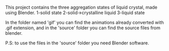 This project contains the three aggregation states of liquid crystal, made using Blender.
1-solid state
2-solid->crystalline liquid
3-liquid state

In the folder named 'gif' you can find the animations already converted with .gif extension, and in the 'source' folder you can find the source files from blender.

P.S: to use the files in the 'source' folder you need Blender software.

